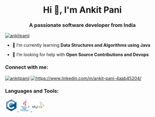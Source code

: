 <h1 align="center">Hi 👋, I'm Ankit Pani</h1>
<h3 align="center">A passionate software developer from India</h3>
<p align="left"> <a href="https://twitter.com/soutankit" target="blank"><img src="https://img.shields.io/twitter/follow/ankitpanii?logo=twitter&style=for-the-badge" alt="ankitpanii" /></a> </p>

- 🌱 I’m currently learning **Data Structures and Algorithms using Java**

- 🤝 I’m looking for help with **Open Source Contributions and Devops**

<h3 align="left">Connect with me:</h3>
<p align="left">
<a href="https://twitter.com/ankitpanii" target="blank"><img align="center" src="https://raw.githubusercontent.com/rahuldkjain/github-profile-readme-generator/master/src/images/icons/Social/twitter.svg" alt="ankitpanii" height="30" width="40" /></a>
<a href="https://www.linkedin.com/in/ankit-pani-4aab45204/" target="blank"><img align="center" src="https://raw.githubusercontent.com/rahuldkjain/github-profile-readme-generator/master/src/images/icons/Social/linked-in-alt.svg" alt="https://www.linkedin.com/in/ankit-pani-4aab45204/" height="30" width="40" /></a>
</p>

<h3 align="left">Languages and Tools:</h3>
<p align="left"> <a href="https://www.cprogramming.com/" target="_blank" rel="noreferrer"> <img src="https://raw.githubusercontent.com/devicons/devicon/master/icons/c/c-original.svg" alt="c" width="40" height="40"/> </a> <a href="https://www.java.com" target="_blank" rel="noreferrer"> <img src="https://raw.githubusercontent.com/devicons/devicon/master/icons/java/java-original.svg" alt="java" width="40" height="40"/> </a> <a href="https://www.mysql.com/" target="_blank" rel="noreferrer"> <img src="https://raw.githubusercontent.com/devicons/devicon/master/icons/mysql/mysql-original-wordmark.svg" alt="mysql" width="40" height="40"/> </a> </p>
